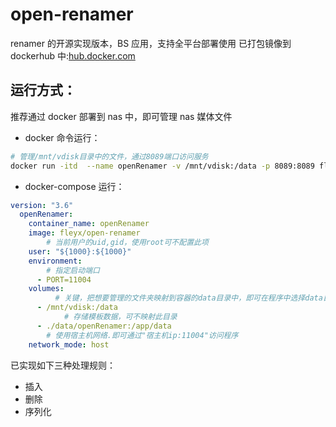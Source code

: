 # open-renamer

renamer 的开源实现版本，BS 应用，支持全平台部署使用
已打包镜像到 dockerhub 中:[hub.docker.com](https://hub.docker.com/r/fleyx/open-renamer)

## 运行方式：

推荐通过 docker 部署到 nas 中，即可管理 nas 媒体文件

- docker 命令运行：

```bash
# 管理/mnt/vdisk目录中的文件，通过8089端口访问服务
docker run -itd  --name openRenamer -v /mnt/vdisk:/data -p 8089:8089 fleyx/open-renamer
```

- docker-compose 运行：

```yaml
version: "3.6"
  openRenamer:
    container_name: openRenamer
    image: fleyx/open-renamer
		# 当前用户的uid,gid，使用root可不配置此项
    user: "${1000}:${1000}"
    environment:
		# 指定启动端口
      - PORT=11004
    volumes:
		  # 关键，把想要管理的文件夹映射到容器的data目录中，即可在程序中选择data目录进行重命名操作
      - /mnt/vdisk:/data
			# 存储模板数据，可不映射此目录
      - ./data/openRenamer:/app/data
		# 使用宿主机网络.即可通过"宿主机ip:11004"访问程序
    network_mode: host
```

已实现如下三种处理规则：

- 插入
- 删除
- 序列化
